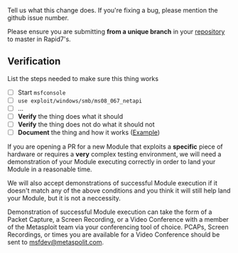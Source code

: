 
Tell us what this change does. If you're fixing a bug, please mention
the github issue number.

Please ensure you are submitting **from a unique branch** in your [repository](https://github.com/rapid7/metasploit-framework/pull/11086#issuecomment-445506416) to master in Rapid7's.

## Verification

List the steps needed to make sure this thing works

- [ ] Start `msfconsole`
- [ ] `use exploit/windows/smb/ms08_067_netapi`
- [ ] ...
- [ ] **Verify** the thing does what it should
- [ ] **Verify** the thing does not do what it should not
- [ ] **Document** the thing and how it works ([Example](https://github.com/rapid7/metasploit-framework/blob/master/documentation/modules/post/multi/gather/aws_keys.md))

If you are opening a PR for a new Module that exploits a **specific** piece of hardware or requires a **very** complex testing environment, we will need a demonstration of your Module executing correctly in order to land your Module in a reasonable time. 

We will also accept demonstrations of successful Module execution if it doesn't match any of the above conditions and you think it will still help land your Module, but it is not a neccessity. 

Demonstration of successful Module execution can take the form of a Packet Capture, a Screen Recording, or a Video Conference with a member of the Metasploit team via your conferencing tool of choice. PCAPs, Screen Recordings, or times you are available for a Video Conference should be sent to [msfdev@metaspolit.com](mailto:msfdev@metaspolit.com).
